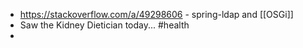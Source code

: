 - https://stackoverflow.com/a/49298606 - spring-ldap and [[OSGi]]
- Saw the Kidney Dietician today... #health
-